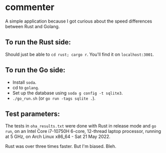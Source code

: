 # commenter
A simple application because I got curious about the speed differences between Rust and Golang.

## To run the Rust side:
Should just be able to `cd rust; cargo r`. You'll find it on `localhost:3001`.

## To run the Go side:
 - Install `soda`.
 - cd to `golang`.
 - Set up the database using `soda g config -t sqlite3`.
 - `./go_run.sh` (or `go run -tags sqlite .`).

## Test parameters:
The tests in `oha_results.txt` were done with Rust in release mode and `go run`,
on an Intel Core i7-10750H 6-core, 12-thread laptop processor, running at 5 GHz,
on Arch Linux x86_64 - Sat 21 May 2022.

Rust was over three times faster. But I'm biased. Bleh.